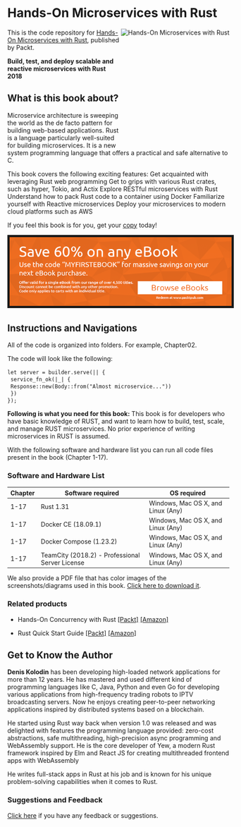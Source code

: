 # Hands-On Microservices with Rust

<a href="https://www.packtpub.com/web-development/hands-microservices-rust?utm_source=github&utm_medium=repository&utm_campaign=9781789342758 "><img src="https://d255esdrn735hr.cloudfront.net/sites/default/files/imagecache/ppv4_main_book_cover/B11206.png" alt="Hands-On Microservices with Rust" height="256px" align="right"></a>

This is the code repository for [Hands-On Microservices with Rust](https://www.packtpub.com/web-development/hands-microservices-rust?utm_source=github&utm_medium=repository&utm_campaign=9781789342758 ), published by Packt.

**Build, test, and deploy scalable and reactive microservices with Rust 2018**

## What is this book about?
Microservice architecture is sweeping the world as the de facto pattern for building web-based applications. Rust is a language particularly well-suited for building microservices. It is a new system programming language that offers a practical and safe alternative to C.

This book covers the following exciting features:
Get acquainted with leveraging Rust web programming 
Get to grips with various Rust crates, such as hyper, Tokio, and Actix 
Explore RESTful microservices with Rust 
Understand how to pack Rust code to a container using Docker 
Familiarize yourself with Reactive microservices 
Deploy your microservices to modern cloud platforms such as AWS 

If you feel this book is for you, get your [copy](https://www.amazon.com/dp/1789342759) today!

<a href="https://www.packtpub.com/?utm_source=github&utm_medium=banner&utm_campaign=GitHubBanner"><img src="https://raw.githubusercontent.com/PacktPublishing/GitHub/master/GitHub.png" 
alt="https://www.packtpub.com/" border="5" /></a>

## Instructions and Navigations
All of the code is organized into folders. For example, Chapter02.

The code will look like the following:
```
let server = builder.serve(|| {
 service_fn_ok(|_| {
 Response::new(Body::from("Almost microservice..."))
 })
});
```

**Following is what you need for this book:**
This book is for developers who have basic knowledge of RUST, and want to learn how to build, test, scale, and manage RUST microservices. No prior experience of writing microservices in RUST is assumed.

With the following software and hardware list you can run all code files present in the book (Chapter 1-17).
### Software and Hardware List
| Chapter 	| Software required | OS required |
| -------- 	| ------------------------------------ | ----------------------------------- |
| 1-17		| Rust 1.31 										| Windows, Mac OS X, and Linux (Any) |
| 1-17		| Docker CE (18.09.1) 								| Windows, Mac OS X, and Linux (Any) |
| 1-17 		| Docker Compose (1.23.2)							| Windows, Mac OS X, and Linux (Any) |
| 1-17 		| TeamCity (2018.2) - Professional Server License 	| Windows, Mac OS X, and Linux (Any) |


We also provide a PDF file that has color images of the screenshots/diagrams used in this book. [Click here to download it](https://www.packtpub.com/sites/default/files/downloads/9781789342758_ColorImages.pdf﻿).

### Related products
* Hands-On Concurrency with Rust [[Packt]](https://www.packtpub.com/application-development/hands-concurrency-rust?utm_source=github&utm_medium=repository&utm_campaign=9781788399975 ) [[Amazon]](https://www.amazon.com/dp/1788399978)

* Rust Quick Start Guide [[Packt]](https://www.packtpub.com/application-development/rust-quick-start-guide?utm_source=github&utm_medium=repository&utm_campaign=9781789616705 ) [[Amazon]](https://www.amazon.com/dp/1789616700)

## Get to Know the Author
**Denis Kolodin**
has been developing high-loaded network applications for more than 12 years. He has mastered and used different kind of programming languages like C, Java, Python and even Go for developing various applications from high-frequency trading robots to IPTV broadcasting servers. Now he enjoys creating peer-to-peer networking applications inspired by distributed systems based on a blockchain.

He started using Rust way back when version 1.0 was released and was delighted with features the programming language provided: zero-cost abstractions, safe multithreading, high-precision async programming and WebAssembly support. He is the core developer of Yew, a modern Rust framework inspired by Elm and React JS for creating multithreaded frontend apps with WebAssembly

He writes full-stack apps in Rust at his job and is known for his unique problem-solving capabilities when it comes to Rust.


### Suggestions and Feedback
[Click here](https://docs.google.com/forms/d/e/1FAIpQLSdy7dATC6QmEL81FIUuymZ0Wy9vH1jHkvpY57OiMeKGqib_Ow/viewform) if you have any feedback or suggestions.



